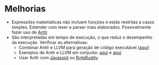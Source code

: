 # Melhorias

- Expressões matemáticas não incluem funções e estão restritas a casos simples. Estender com lexer e parser mais elaborados. Possivelmente fazer uso de [Antlr](https://www.antlr.org/).
- São interpretadas em tempo de execução, o que reduz o desempenho da execução. Verificar as alternativas:
  - Combinar Antlr e LLVM para geração de código executável ([aqui](https://theantlrguy.atlassian.net/wiki/spaces/ANTLR3/pages/2687062/LLVM))
  - Exemplos de Antlr e LLVM em conjunto: [aqui](https://github.com/AndreaOrru/Lucy) e [aqui](https://github.com/alongubkin/modern)
  - Usar Antlr com [Javassist](https://www.javassist.org/) ou [ByteBuddy](https://bytebuddy.net).
